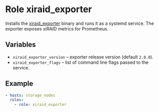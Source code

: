 # Role **xiraid_exporter**
Installs the [xiraid_exporter](https://github.com/ithilbor/xiraid_exporter) binary and runs it as a systemd service. The exporter exposes xiRAID metrics for Prometheus.

## Variables
* `xiraid_exporter_version` – exporter release version (default `2.0.0`).
* `xiraid_exporter_flags` – list of command line flags passed to the service.

## Example
```yaml
- hosts: storage_nodes
  roles:
    - role: xiraid_exporter
```
